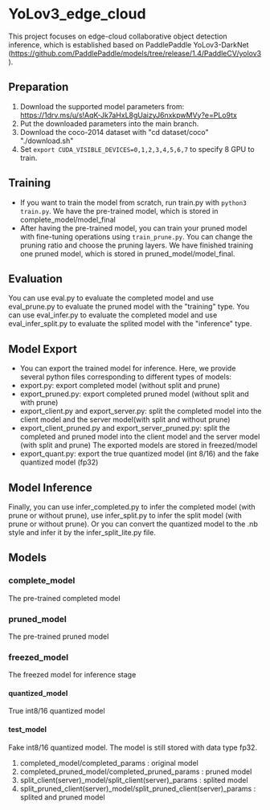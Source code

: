 # YoLov3_edge_cloud
This project focuses on edge-cloud collaborative object detection inference, which is established based on PaddlePaddle YoLov3-DarkNet (https://github.com/PaddlePaddle/models/tree/release/1.4/PaddleCV/yolov3). 
## Preparation
1. Download the supported model parameters from: https://1drv.ms/u/s!AqK-Jk7aHxL8gUaizyJ6nxkpwMVy?e=PLo9tx
2. Put the downloaded parameters into the main branch.
3. Download the coco-2014 dataset with "cd dataset/coco"  "./download.sh"
4. Set ```export CUDA_VISIBLE_DEVICES=0,1,2,3,4,5,6,7``` to specify 8 GPU to train.

## Training
- If you want to train the model from scratch, run train.py with ```python3 train.py```. We have the pre-trained model, which is stored in complete_model/model_final
- After having the pre-trained model, you can train your pruned model with fine-tuning operations using ```train_prune.py```. You can change the pruning ratio and choose the pruning layers. We have finished training one pruned model, which is stored in pruned_model/model_final.

## Evaluation
You can use eval.py to evaluate the completed model and use eval_prune.py to evaluate the pruned model with the "training" type.
You can use eval_infer.py to evaluate the completed model and use eval_infer_split.py to evaluate the splited model with the "inference" type.


## Model Export
- You can export the trained model for inference. Here, we provide several python files corresponding to different types of models:
- export.py:  export completed model (without split and prune)
- export_pruned.py:  export completed pruned model (without split and with prune)
- export_client.py and export_server.py:  split the completed model into the client model and the server model(with split and without prune)
- export_client_pruned.py and export_server_pruned.py:  split the completed and pruned model into the client model and the server model (with split and prune)
The exported models are stored in freezed/model
- export_quant.py:  export the true quantized model (int 8/16) and the fake quantized model (fp32)

## Model Inference
Finally, you can use infer_completed.py to infer the completed model (with prune or without prune), use infer_split.py to infer the split model (with prune or without prune).
Or you can convert the quantized model to the .nb style and infer it by the infer_split_lite.py file.

## Models
### complete_model
The pre-trained completed model
### pruned_model
The pre-trained pruned model
### freezed_model
The freezed model for inference stage
#### quantized_model
True int8/16 quantized model
#### test_model
Fake int8/16 quantized model. The model is still stored with data type fp32.
1. completed_model/completed_params : original model
2. completed_pruned_model/completed_pruned_params : pruned model
3. split_client(server)_model/split_client(server)_params : splited model
4. split_pruned_client(server)_model/split_pruned_client(server)_params : splited and pruned model

